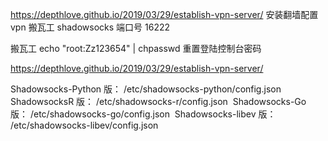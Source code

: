 https://depthlove.github.io/2019/03/29/establish-vpn-server/      安装翻墙配置vpn 搬瓦工
shadowsocks 端口号 16222

搬瓦工 echo "root:Zz123654" | chpasswd 重置登陆控制台密码


https://depthlove.github.io/2019/03/29/establish-vpn-server/


Shadowsocks-Python 版：
/etc/shadowsocks-python/config.json
​
ShadowsocksR 版：
/etc/shadowsocks-r/config.json
​
Shadowsocks-Go 版：
/etc/shadowsocks-go/config.json
​
Shadowsocks-libev 版：
/etc/shadowsocks-libev/config.json